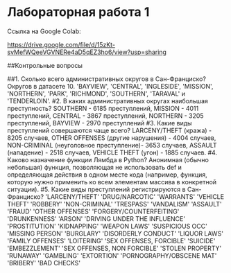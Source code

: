 # Лабораторная работа 1

Ссылка на Google Colab:

https://drive.google.com/file/d/15zKt-svMefWQeeVGVNERe4aD5qEZ3ho6/view?usp=sharing

##Контрольные вопросы

##1. Сколько всего административных округов в Сан-Франциско?
Округов в датасете 10. 'BAYVIEW', 'CENTRAL', 'INGLESIDE', 'MISSION', 'NORTHERN', 'PARK', 'RICHMOND', 'SOUTHERN', 'TARAVAL' и 'TENDERLOIN'.
#2. В каких административных округах наибольшая преступность? 
SOUTHERN - 6185 преступлений, MISSION - 4011 преступлений, CENTRAL - 3867 преступлений, NORTHERN - 3205 преступлений, BAYVIEW - 2970 преступлений
#3. Какие виды преступлений совершаются чаще всего?
LARCENY/THEFT (кража) - 8205 случаев, OTHER OFFENSES (другие нарушения) - 4004 случаев, NON-CRIMINAL (неуголовное преступление)- 3653 случаев, ASSAULT (нападение) - 2518 случаев, VEHICLE THEFT (угон) - 1885 случаев.
#4. Каково назначение функции Лямбда в Python?
Анонимная (обычно небольшая) функция, позволяющая не использовать def и определяющая действия в одном месте кода (например, функция, которую нужно применить ко всем элементам массива в конкретной ситуации). 
#5. Какие виды преступлений регистрируются в Сан-Франциско?
'LARCENY/THEFT'
'DRUG/NARCOTIC'
'WARRANTS'
'VEHICLE THEFT'
'ROBBERY'
'NON-CRIMINAL'
'TRESPASS'
'VANDALISM'
'ASSAULT'
'FRAUD'
'OTHER OFFENSES'
'FORGERY/COUNTERFEITING' 
'DRUNKENNESS' 
'ARSON'
'DRIVING UNDER THE INFLUENCE' 
'PROSTITUTION' 
'KIDNAPPING' 
'WEAPON LAWS'
'SUSPICIOUS OCC' 
'MISSING PERSON' 
'BURGLARY' 
'DISORDERLY CONDUCT'
'LIQUOR LAWS' 
'FAMILY OFFENSES'
'LOITERING'
'SEX OFFENSES, FORCIBLE'
'SUICIDE' 
'EMBEZZLEMENT' 
'SEX OFFENSES, NON FORCIBLE' 
'STOLEN PROPERTY'
'RUNAWAY' 
'GAMBLING' 
'EXTORTION' 
'PORNOGRAPHY/OBSCENE MAT' 
'BRIBERY'
'BAD CHECKS'
